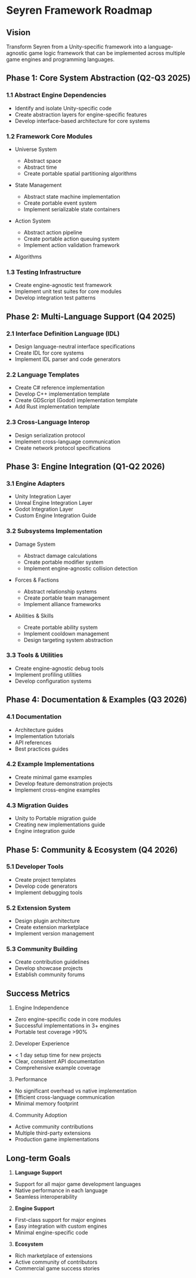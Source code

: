 # Seyren Framework Roadmap

## Vision
Transform Seyren from a Unity-specific framework into a language-agnostic game logic framework that can be implemented across multiple game engines and programming languages.

## Phase 1: Core System Abstraction (Q2-Q3 2025)

### 1.1 Abstract Engine Dependencies
- Identify and isolate Unity-specific code
- Create abstraction layers for engine-specific features
- Develop interface-based architecture for core systems

### 1.2 Framework Core Modules
- Universe System
  - Abstract space
  - Abstract time
  - Create portable spatial partitioning algorithms

- State Management
  - Abstract state machine implementation
  - Create portable event system
  - Implement serializable state containers

- Action System
  - Abstract action pipeline
  - Create portable action queuing system
  - Implement action validation framework

- Algorithms

### 1.3 Testing Infrastructure
- Create engine-agnostic test framework
- Implement unit test suites for core modules
- Develop integration test patterns

## Phase 2: Multi-Language Support (Q4 2025)

### 2.1 Interface Definition Language (IDL)
- Design language-neutral interface specifications
- Create IDL for core systems
- Implement IDL parser and code generators

### 2.2 Language Templates
- Create C# reference implementation
- Develop C++ implementation template
- Create GDScript (Godot) implementation template
- Add Rust implementation template

### 2.3 Cross-Language Interop
- Design serialization protocol
- Implement cross-language communication
- Create network protocol specifications

## Phase 3: Engine Integration (Q1-Q2 2026)

### 3.1 Engine Adapters
- Unity Integration Layer
- Unreal Engine Integration Layer
- Godot Integration Layer
- Custom Engine Integration Guide

### 3.2 Subsystems Implementation
- Damage System
  - Abstract damage calculations
  - Create portable modifier system
  - Implement engine-agnostic collision detection

- Forces & Factions
  - Abstract relationship systems
  - Create portable team management
  - Implement alliance frameworks

- Abilities & Skills
  - Create portable ability system
  - Implement cooldown management
  - Design targeting system abstraction

### 3.3 Tools & Utilities
- Create engine-agnostic debug tools
- Implement profiling utilities
- Develop configuration systems

## Phase 4: Documentation & Examples (Q3 2026)

### 4.1 Documentation
- Architecture guides
- Implementation tutorials
- API references
- Best practices guides

### 4.2 Example Implementations
- Create minimal game examples
- Develop feature demonstration projects
- Implement cross-engine examples

### 4.3 Migration Guides
- Unity to Portable migration guide
- Creating new implementations guide
- Engine integration guide

## Phase 5: Community & Ecosystem (Q4 2026)

### 5.1 Developer Tools
- Create project templates
- Develop code generators
- Implement debugging tools

### 5.2 Extension System
- Design plugin architecture
- Create extension marketplace
- Implement version management

### 5.3 Community Building
- Create contribution guidelines
- Develop showcase projects
- Establish community forums

## Success Metrics

1. Engine Independence
- Zero engine-specific code in core modules
- Successful implementations in 3+ engines
- Portable test coverage >90%

2. Developer Experience
- < 1 day setup time for new projects
- Clear, consistent API documentation
- Comprehensive example coverage

3. Performance
- No significant overhead vs native implementation
- Efficient cross-language communication
- Minimal memory footprint

4. Community Adoption
- Active community contributions
- Multiple third-party extensions
- Production game implementations

## Long-term Goals

1. **Language Support**
- Support for all major game development languages
- Native performance in each language
- Seamless interoperability

2. **Engine Support**
- First-class support for major engines
- Easy integration with custom engines
- Minimal engine-specific code

3. **Ecosystem**
- Rich marketplace of extensions
- Active community of contributors
- Commercial game success stories
